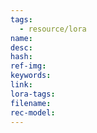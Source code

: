 ```yaml
---
tags:
  - resource/lora
name: 
desc: 
hash: 
ref-img: 
keywords: 
link: 
lora-tags: 
filename: 
rec-model:
---
```

